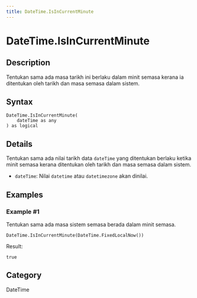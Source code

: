 ```yaml
---
title: DateTime.IsInCurrentMinute
---
```


# DateTime.IsInCurrentMinute


## Description

Tentukan sama ada masa tarikh ini berlaku dalam minit semasa kerana ia ditentukan oleh tarikh dan masa semasa dalam sistem.


## Syntax

```powerquery
DateTime.IsInCurrentMinute(
    dateTime as any
) as logical
```


## Details

Tentukan sama ada nilai tarikh data <code>dateTime</code> yang ditentukan berlaku ketika minit semasa kerana ditentukan oleh tarikh dan masa semasa dalam sistem.      <ul>      <li><code>dateTime</code>: Nilai <code>datetime</code> atau <code>datetimezone</code> akan dinilai.</li>      </ul>


## Examples

### Example #1 
Tentukan sama ada masa sistem semasa berada dalam minit semasa.
```powerquery
DateTime.IsInCurrentMinute(DateTime.FixedLocalNow())
```

Result: 
```powerquery
true
```




## Category
DateTime
